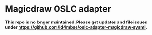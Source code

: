# Magicdraw OSLC adapter

**This repo is no longer maintained. Please get updates and file issues under  https://github.com/ld4mbse/oslc-adapter-magicdraw-sysml.**